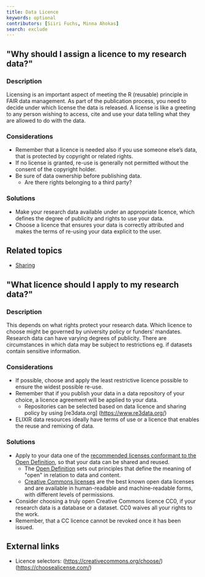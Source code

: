 ```yaml
---
title: Data Licence
keywords: optional
contributors: [Siiri Fuchs, Minna Ahokas]
search: exclude
---
```


## "Why should I assign a licence to my research data?"
 
### Description 
Licensing is an important aspect of meeting the R (reusable) principle in FAIR data management. As part of the publication process, you need to decide under which license the data is released. A license is like a greeting to any person wishing to access, cite and use your data telling what they are allowed to do with the data.

### Considerations
* Remember that a licence is needed also if you use someone else’s data, that is protected by copyright or related rights.
* If no license is granted, re-use is generally not permitted without the consent of the copyright holder.
* Be sure of data ownership before publishing data. 
  * Are there rights belonging to a third party?

### Solutions
* Make your research data available under an appropriate licence, which defines the degree of publicity and rights to use your data.
* Choose a licence that ensures your data is correctly attributed and makes the terms of re-using your data explicit to the user.

## Related topics
* [Sharing](sharing)




## "What licence should I apply to my research data?"
 
### Description

This depends on what rights protect your research data. Which licence to choose might be governed by university policy or funders’ mandates. Research data can have varying degrees of publicity. There are circumstances in which data may be subject to restrictions eg. if datasets contain sensitive information. 

### Considerations

* If possible, choose and apply the least restrictive licence possible to ensure the widest possible re-use.
* Remember that if you publish your data in a data repository of your choice, a licence agreement will be applied to your data.
  * Repositories can be selected based on data licence and sharing policy by using [re3data.org] (https://www.re3data.org/)
* ELIXIR data resources ideally have terms of use or a licence that enables the reuse and remixing of data.

### Solutions
* Apply to your data one of the [recommended licenses conformant to the Open Definition](https://opendefinition.org/licenses/), so that your data can be shared and reused.
  * The [Open Definition](https://opendefinition.org/) sets out principles that define the meaning of "open" in relation to data and content.
  * [Creative Commons licenses](https://creativecommons.org/licenses/) are the best known open data licenses and are available in human-readable and machine-readable forms, with different levels of permissions.
* Consider choosing a truly open Creative Commons licence CC0, if your research data is a database or a dataset. CC0 waives all your rights to the work.
* Remember, that a CC licence cannot be revoked once it has been issued.

## External links
* Licence selectors:
(https://creativecommons.org/choose/)
(https://choosealicense.com/)

